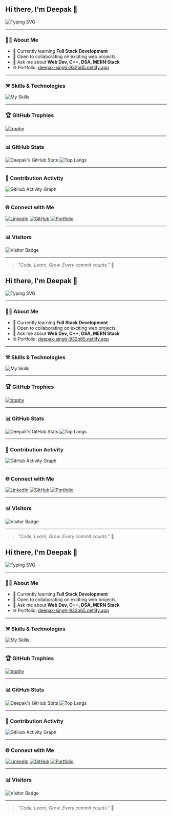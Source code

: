 ## Hi there, I'm Deepak 👋

![Typing SVG](https://readme-typing-svg.herokuapp.com?font=Fira+Code&size=22&pause=1000&color=34D058&width=435&lines=Welcome+to+my+GitHub+Profile!;I'm+a+Full+Stack+Developer.;Love+to+build+cool+projects!)

---

### 🧑‍💻 About Me
- 🌱 Currently learning **Full Stack Development**
- 💼 Open to collaborating on exciting web projects
- 💬 Ask me about **Web Dev, C++, DSA, MERN Stack**
- 🌐 Portfolio: [deepak-singh-932b65.netlify.app](https://deepak-singh-932b65.netlify.app)

---

### ⚒️ Skills & Technologies

![My Skills](https://skillicons.dev/icons?i=html,css,js,react,nextjs,nodejs,express,mongodb,cpp,python,git,github)

---

### 🏆 GitHub Trophies

[![trophy](https://github-profile-trophy.vercel.app/?username=deepak7903&theme=algolia&column=7)](https://github.com/ryo-ma/github-profile-trophy)

---

### 📊 GitHub Stats

![Deepak's GitHub Stats](https://github-readme-stats.vercel.app/api?username=deepak7903&show_icons=true&theme=github_dark)
![Top Langs](https://github-readme-stats.vercel.app/api/top-langs/?username=deepak7903&layout=compact&theme=github_dark)

---

### 🌟 Contribution Activity

![GitHub Activity Graph](https://github-readme-activity-graph.cyclic.app/graph?username=deepak7903&theme=github-compact&area=true)

---

### 🌐 Connect with Me

[![LinkedIn](https://img.shields.io/badge/-LinkedIn-blue?style=flat-square&logo=linkedin&logoColor=white)](https://www.linkedin.com/in/deepak7903/)
[![GitHub](https://img.shields.io/badge/-GitHub-black?style=flat-square&logo=github&logoColor=white)](https://github.com/deepak7903)
[![Portfolio](https://img.shields.io/badge/-Portfolio-green?style=flat-square&logo=netlify&logoColor=white)](https://deepak-singh-932b65.netlify.app)

---

### 📊 Visitors

![Visitor Badge](https://komarev.com/ghpvc/?username=deepak7903&label=Profile+Views&color=0e75b6&style=flat)

---

> _"Code, Learn, Grow. Every commit counts."_ 🚀
## Hi there, I'm Deepak 👋

![Typing SVG](https://readme-typing-svg.herokuapp.com?font=Fira+Code&size=22&pause=1000&color=34D058&width=435&lines=Welcome+to+my+GitHub+Profile!;I'm+a+Full+Stack+Developer.;Love+to+build+cool+projects!)

---

### 🧑‍💻 About Me
- 🌱 Currently learning **Full Stack Development**
- 💼 Open to collaborating on exciting web projects
- 💬 Ask me about **Web Dev, C++, DSA, MERN Stack**
- 🌐 Portfolio: [deepak-singh-932b65.netlify.app](https://deepak-singh-932b65.netlify.app)

---

### ⚒️ Skills & Technologies

![My Skills](https://skillicons.dev/icons?i=html,css,js,react,nextjs,nodejs,express,mongodb,cpp,python,git,github)

---

### 🏆 GitHub Trophies

[![trophy](https://github-profile-trophy.vercel.app/?username=deepak7903&theme=algolia&column=7)](https://github.com/ryo-ma/github-profile-trophy)

---

### 📊 GitHub Stats

![Deepak's GitHub Stats](https://github-readme-stats.vercel.app/api?username=deepak7903&show_icons=true&theme=github_dark)
![Top Langs](https://github-readme-stats.vercel.app/api/top-langs/?username=deepak7903&layout=compact&theme=github_dark)

---

### 🌟 Contribution Activity

![GitHub Activity Graph](https://github-readme-activity-graph.cyclic.app/graph?username=deepak7903&theme=github-compact&area=true)

---

### 🌐 Connect with Me

[![LinkedIn](https://img.shields.io/badge/-LinkedIn-blue?style=flat-square&logo=linkedin&logoColor=white)](https://www.linkedin.com/in/deepak7903/)
[![GitHub](https://img.shields.io/badge/-GitHub-black?style=flat-square&logo=github&logoColor=white)](https://github.com/deepak7903)
[![Portfolio](https://img.shields.io/badge/-Portfolio-green?style=flat-square&logo=netlify&logoColor=white)](https://deepak-singh-932b65.netlify.app)

---

### 📊 Visitors

![Visitor Badge](https://komarev.com/ghpvc/?username=deepak7903&label=Profile+Views&color=0e75b6&style=flat)

---

> _"Code, Learn, Grow. Every commit counts."_ 🚀
## Hi there, I'm Deepak 👋

![Typing SVG](https://readme-typing-svg.herokuapp.com?font=Fira+Code&size=22&pause=1000&color=34D058&width=435&lines=Welcome+to+my+GitHub+Profile!;I'm+a+Full+Stack+Developer.;Love+to+build+cool+projects!)

---

### 🧑‍💻 About Me
- 🌱 Currently learning **Full Stack Development**
- 💼 Open to collaborating on exciting web projects
- 💬 Ask me about **Web Dev, C++, DSA, MERN Stack**
- 🌐 Portfolio: [deepak-singh-932b65.netlify.app](https://deepak-singh-932b65.netlify.app)

---

### ⚒️ Skills & Technologies

![My Skills](https://skillicons.dev/icons?i=html,css,js,react,nextjs,nodejs,express,mongodb,cpp,python,git,github)

---

### 🏆 GitHub Trophies

[![trophy](https://github-profile-trophy.vercel.app/?username=deepak7903&theme=algolia&column=7)](https://github.com/ryo-ma/github-profile-trophy)

---

### 📊 GitHub Stats

![Deepak's GitHub Stats](https://github-readme-stats.vercel.app/api?username=deepak7903&show_icons=true&theme=github_dark)
![Top Langs](https://github-readme-stats.vercel.app/api/top-langs/?username=deepak7903&layout=compact&theme=github_dark)

---

### 🌟 Contribution Activity

![GitHub Activity Graph](https://github-readme-activity-graph.cyclic.app/graph?username=deepak7903&theme=github-compact&area=true)

---

### 🌐 Connect with Me

[![LinkedIn](https://img.shields.io/badge/-LinkedIn-blue?style=flat-square&logo=linkedin&logoColor=white)](https://www.linkedin.com/in/deepak7903/)
[![GitHub](https://img.shields.io/badge/-GitHub-black?style=flat-square&logo=github&logoColor=white)](https://github.com/deepak7903)
[![Portfolio](https://img.shields.io/badge/-Portfolio-green?style=flat-square&logo=netlify&logoColor=white)](https://deepak-singh-932b65.netlify.app)

---

### 📊 Visitors

![Visitor Badge](https://komarev.com/ghpvc/?username=deepak7903&label=Profile+Views&color=0e75b6&style=flat)

---

> _"Code, Learn, Grow. Every commit counts."_ 🚀
